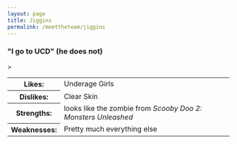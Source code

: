 ```yaml
---
layout: page
title: Jiggins
permalink: /meettheteam/jiggins
---
```

<html>
        <h3>"I go to UCD" (he does not)</h3>
        <table id="tables">
            <tr><th>Likes: </th><td>Underage Girls</td></tr>
            <tr><th>Dislikes: </th><td>Clear Skin</td>></tr>
            <tr><th>Strengths: </th> <td>looks like the zombie from <em>Scooby Doo 2: Monsters Unleashed</em></td></tr>
            <tr><th>Weaknesses: </th><td>Pretty much everything else</td></tr>
        </table>
        </html>
